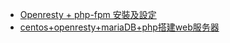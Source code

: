 * [Openresty + php-fpm 安裝及設定](https://blog.beck.idv.tw/linux/web-server/openresty-php-fpm/)
* [centos+openresty+mariaDB+php搭建web服务器](https://blog.csdn.net/leiflyy/article/details/50476834)